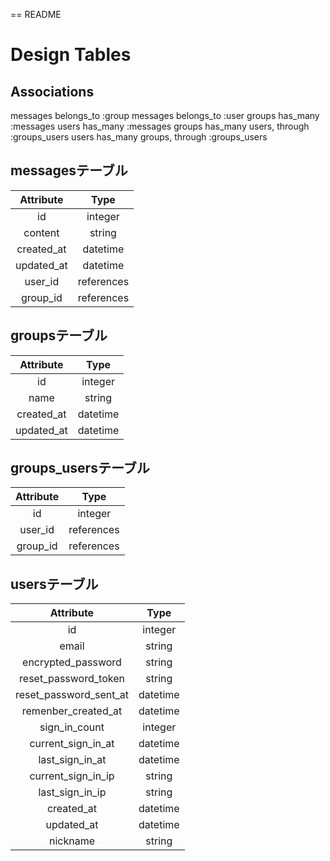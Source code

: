 == README

# Design Tables

## Associations

messages belongs_to :group
messages belongs_to :user
groups has_many :messages
users has_many :messages
groups has_many users, through :groups_users
users has_many groups, through :groups_users

## messagesテーブル

| Attribute  | Type |
|:-----------:|:------------:|
|id|integer|
|content|string|
|created_at|datetime|
|updated_at|datetime|
|user_id|references|
|group_id|references|

## groupsテーブル

| Attribute  | Type |
|:-----------:|:------------:|
|id|integer|
|name|string|
|created_at|datetime|
|updated_at|datetime|

## groups_usersテーブル

| Attribute  | Type |
|:-----------:|:------------:|
|id|integer|
|user_id|references|
|group_id|references|

## usersテーブル

| Attribute  | Type |
|:-----------:|:------------:|
|id|integer|
|email|string|
|encrypted_password|string|
|reset_password_token|string|
|reset_password_sent_at|datetime|
|remenber_created_at|datetime|
|sign_in_count|integer|
|current_sign_in_at|datetime|
|last_sign_in_at|datetime|
|current_sign_in_ip|string|
|last_sign_in_ip|string|
|created_at|datetime|
|updated_at|datetime|
|nickname|string|
